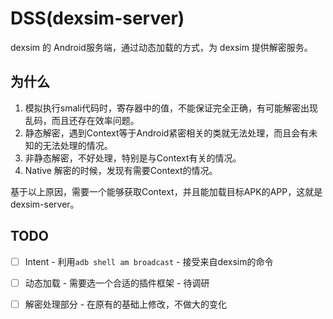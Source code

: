 # DSS(dexsim-server)

dexsim 的 Android服务端，通过动态加载的方式，为 dexsim 提供解密服务。

## 为什么
1. 模拟执行smali代码时，寄存器中的值，不能保证完全正确，有可能解密出现乱码，而且还存在效率问题。
2. 静态解密，遇到Context等于Android紧密相关的类就无法处理，而且会有未知的无法处理的情况。
3. 非静态解密，不好处理，特别是与Context有关的情况。
4. Native 解密的时候，发现有需要Context的情况。

基于以上原因，需要一个能够获取Context，并且能加载目标APK的APP，这就是dexsim-server。


## TODO
- [ ] Intent - 利用`adb shell am broadcast` - 接受来自dexsim的命令
- [ ] 动态加载 - 需要选一个合适的插件框架 - 待调研
- [ ] 解密处理部分 - 在原有的基础上修改，不做大的变化

